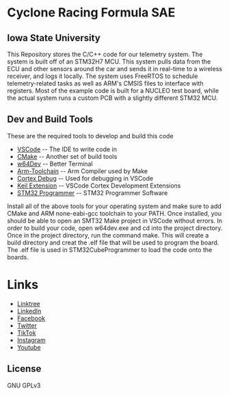 # Cyclone Racing Formula SAE
## Iowa State University

This Repository stores the C/C++ code for our telemetry system. The system is built off of an STM32H7 MCU. This system pulls data from the ECU and other sensors around the car and sends it in real-time to a wireless receiver, and logs it locally. The system uses FreeRTOS to schedule telemetry-related tasks as well as ARM's CMSIS files to interface with registers. Most of the example code is built for a NUCLEO test board, while the actual system runs a custom PCB with a slightly different STM32 MCU.

## Dev and Build Tools
These are the required tools to develop and build this code
- [VSCode](https://code.visualstudio.com/download) -- The IDE to write code in
- [CMake](https://cmake.org/download/) -- Another set of build tools
- [w64Dev](https://github.com/skeeto/w64devkit) -- Better Terminal
- [Arm-Toolchain](https://developer.arm.com/downloads/-/gnu-rm) -- Arm Compiler used by Make
- [Cortex Debug](https://marketplace.visualstudio.com/items?itemName=marus25.cortex-debug) -- Used for debugging in VSCode
- [Keil Extension](https://marketplace.visualstudio.com/items?itemName=Arm.keil-studio-pack) -- VSCode Cortex Development Extensions
- [STM32 Programmer](https://www.st.com/en/development-tools/stm32cubeprog.html) -- STM32 Programmer Software

Install all of the above tools for your operating system and make sure to add CMake and ARM none-eabi-gcc toolchain to your PATH. Once installed, you should be able to open an SMT32 Make project in VSCode without errors. In order to build your code, open w64dev.exe and cd into the project directory. Once in the project directory, run the command make. This will create a build directory and creat the .elf file that will be used to program the board. The .elf file is used in STM32CubeProgrammer to load the code onto the boards.

# Links
- [Linktree](https://linktr.ee/cycloneracing)
- [LinkedIn](https://www.linkedin.com/company/cyclone-racing/)
- [Facebook](https://www.facebook.com/CycloneRacingUS/)
- [Twitter](https://twitter.com/cycloneracingus?lang=en)
- [TikTok](https://www.tiktok.com/@cycloneracing)
- [Instagram](https://www.instagram.com/cycloneracingus/)
- [Youtube](https://www.youtube.com/channel/UCQaE_Bqq185kTRbl6uPepTg/videos)

## License

GNU GPLv3
